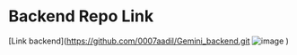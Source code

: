 # Backend Repo Link 
[Link backend](https://github.com/0007aadil/Gemini_backend.git
![image](https://github.com/user-attachments/assets/58126fa0-8129-4274-aaf2-034b5dcffbe3)
)
